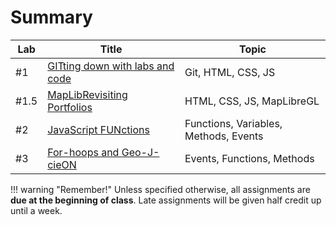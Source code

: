 # Summary

|Lab|Title|Topic|
|----|-----|-----|
|#1|[GITting down with labs and code](week1/index.md)|Git, HTML, CSS, JS|
|#1.5|[MapLibRevisiting Portfolios](week1b/index.md)|HTML, CSS, JS, MapLibreGL|
|#2|[JavaScript FUNctions](week2/index.md)|Functions, Variables, Methods, Events|
|#3|[For-hoops and Geo-J-cieON](week3/index.md)|Events, Functions, Methods|

!!! warning "Remember!"
    Unless specified otherwise, all assignments are **due at the beginning of class**. Late assignments will be given half credit up until a week.
